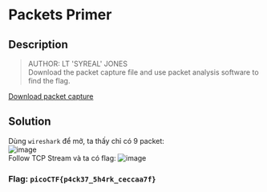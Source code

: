 # Packets Primer
## Description
> AUTHOR: LT 'SYREAL' JONES       
> Download the packet capture file and use packet analysis software to find the flag.        

[Download packet capture](https://artifacts.picoctf.net/c/199/network-dump.flag.pcap)

## Solution
Dùng `wireshark` để mở, ta thấy chỉ có 9 packet:          
![image](https://user-images.githubusercontent.com/62021009/162920078-6564a645-103c-4607-a3f7-398e1bf4b896.png)      
Follow TCP Stream và ta có flag:
![image](https://user-images.githubusercontent.com/62021009/162920181-23b3f28a-c5c7-405b-b756-bd41aa7aa6f4.png)    

### Flag: `picoCTF{p4ck37_5h4rk_ceccaa7f}`
